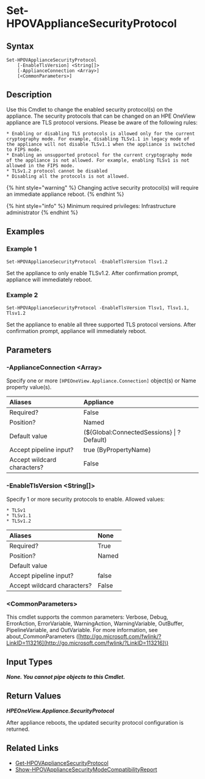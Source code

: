 ﻿---
description: Change the appliance current security protocols. 
---

# Set-HPOVApplianceSecurityProtocol

## Syntax

```text
Set-HPOVApplianceSecurityProtocol
    [-EnableTlsVersion] <String[]>
    [-ApplianceConnection <Array>]
    [<CommonParameters>]
```

## Description

Use this Cmdlet to change the enabled security protocol(s) on the appliance. The security protocols that can be changed on an HPE OneView appliance are TLS protocol versions.  Please be aware of the following rules:

    * Enabling or disabling TLS protocols is allowed only for the current cryptography mode. For example, disabling TLSv1.1 in legacy mode of the appliance will not disable TLSv1.1 when the appliance is switched to FIPS mode.
    * Enabling an unsupported protocol for the current cryptography mode of the appliance is not allowed. For example, enabling TLSv1 is not allowed in the FIPS mode.
    * TLSv1.2 protocol cannot be disabled
    * Disabling all the protocols is not allowed.

{% hint style="warning" %}
Changing active security protocol(s) will require an immediate appliance reboot.
{% endhint %}


{% hint style="info" %}
Minimum required privileges: Infrastructure administrator
{% endhint %}

## Examples

###  Example 1 

```text
Set-HPOVApplianceSecurityProtocol -EnableTlsVersion Tlsv1.2
```

Set the appliance to only enable TLSv1.2. After confirmation prompt, appliance will immediately reboot.

###  Example 2 

```text
Set-HPOVApplianceSecurityProtocol -EnableTlsVersion Tlsv1, Tlsv1.1, Tlsv1.2
```

Set the appliance to enable all three supported TLS protocol versions. After confirmation prompt, appliance will immediately reboot.

## Parameters

### -ApplianceConnection &lt;Array&gt;

Specify one or more `[HPEOneView.Appliance.Connection]` object(s) or Name property value(s).

| Aliases | Appliance |
| :--- | :--- |
| Required? | False |
| Position? | Named |
| Default value | (${Global:ConnectedSessions} &vert; ? Default) |
| Accept pipeline input? | true (ByPropertyName) |
| Accept wildcard characters? | False |

### -EnableTlsVersion &lt;String[]&gt;

Specify 1 or more security protocols to enable. Allowed values:

    * TLSv1
    * TLSv1.1
    * TLSv1.2

| Aliases | None |
| :--- | :--- |
| Required? | True |
| Position? | Named |
| Default value |  |
| Accept pipeline input? | false |
| Accept wildcard characters? | False |

### &lt;CommonParameters&gt;

This cmdlet supports the common parameters: Verbose, Debug, ErrorAction, ErrorVariable, WarningAction, WarningVariable, OutBuffer, PipelineVariable, and OutVariable. For more information, see about\_CommonParameters \([http://go.microsoft.com/fwlink/?LinkID=113216](http://go.microsoft.com/fwlink/?LinkID=113216)\)

## Input Types

_**None.  You cannot pipe objects to this Cmdlet.**_

## Return Values

_**HPEOneView.Appliance.SecurityProtocol**_

After appliance reboots, the updated security protocol configuration is returned.

## Related Links

* [Get-HPOVApplianceSecurityProtocol](get-hpovappliancesecurityprotocol.md)
* [Show-HPOVApplianceSecurityModeCompatibilityReport](show-hpovappliancesecuritymodecompatibilityreport.md)

